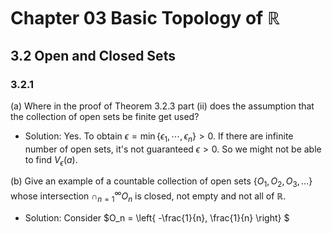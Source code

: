 # Chapter 03 Basic Topology of $\mathbb{R}$ 

## 3.2 Open and Closed Sets

### 3.2.1

(a) Where in the proof of Theorem 3.2.3 part (ii) does the assumption that the collection of open sets be finite get used?

* Solution: Yes. To obtain $\epsilon = \min \left\{ \epsilon_1, \cdots, \epsilon_n \right\} > 0$. If there are infinite number of open sets, it's not guaranteed $\epsilon > 0$. So we might not be able to find $V_{\epsilon}(a)$.  


(b) Give an example of a countable collection of open sets $\left\{ O_1,O_2,O_3, ... \right\}$ whose intersection $\cap_{n=1}^\infty O_n$ is closed, not empty and not all of $\mathbb{R}$.

* Solution: Consider $O_n = \left\{ -\frac{1}{n}, \frac{1}{n} \right\} $ 
